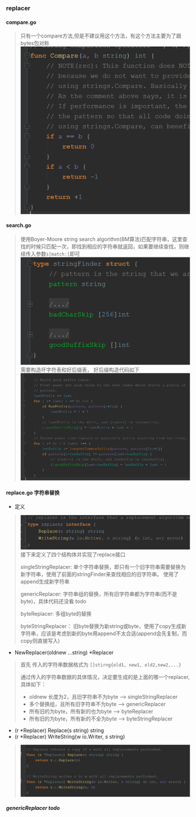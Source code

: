 ### replacer

#### compare.go
> 只有一个compare方法,但是不建议用这个方法，有这个方法主要为了跟bytes包对称
> ![compare](compare.png)

#### search.go 
> 使用Boyer-Moore string search algorithm(BM算法)匹配字符串，这里查找的时候只匹配一次，即找到相应的字符串就返回，如果要继续查找，则继续传入参数```s[match:]```即可
> ![stringFinder](stringFinder.png)
> 需要构造坏字符表和好后缀表， 好后缀构造代码如下
> ![goodSuffixSkip](goodSuffixSkip.png)

#### replace.go 字符串替换
- 定义
> ![replacer](replacer.png)
> 接下来定义了四个结构体并实现了replace接口
>
> singleStringReplacer: 
> 单个字符串替换，即只有一个旧字符串需要替换为新字符串，使用了前面的stringFinder来查找相应的旧字符串。 使用了append生成新字符串
>
> genericReplacer: 
> 字符串组的替换，所有旧字符串都为字符串(而不是byte)，具体代码还没看 todo
>
> byteReplacer:
> 多组byte的替换
>
> byteStringReplacer：
> 旧byte替换为新string或byte，使用了copy生成新字符串，应该是考虑到新的byte用append不太合适(append会先复制，而copy则直接写入)

- NewReplacer(oldnew ...string) *Replacer 
> 首先 传入的字符串数据格式为 ```[]stirng{old1, new1, old2,new2,...}```
>
> 通过传入的字符串数据的具体情况，决定要生成的是上面的哪一个replacer,具体如下：
> * oldnew 长度为2，且旧字符串不为byte --> singleStringReplacer
> * 多个替换组，且所有旧字符串不为byte --> genericReplacer
> * 所有旧的为byte，所有新的也为byte --> byteReplacer
> * 所有旧的为byte，所有新的不全为byte --> byteStringReplacer
>
- (r *Replacer) Replace(s string) string
- (r *Replacer) WriteString(w io.Writer, s string)
> ![Replace&WriteString](Replace&WriteString.png)

##### genericReplacer todo
